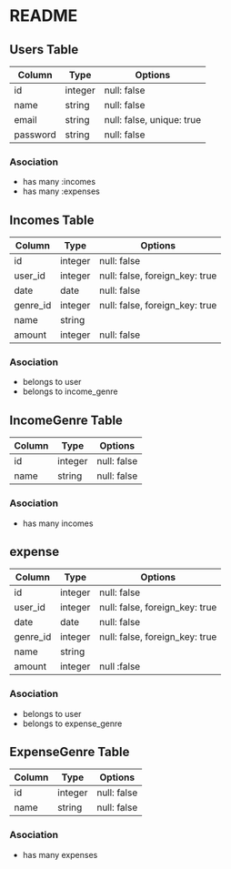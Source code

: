 # README

## Users Table
|Column|Type|Options|
|------|----|-------|
|id|integer|null: false|
|name|string|null: false|
|email|string|null: false, unique: true|
|password|string|null: false|

### Asociation
- has many :incomes
- has many :expenses

## Incomes Table
|Column|Type|Options|
|------|----|-------|
|id|integer|null: false|
|user_id|integer|null: false, foreign_key: true|
|date|date|null: false|
|genre_id|integer|null: false, foreign_key: true|
|name|string|
|amount|integer|null: false|


### Asociation
- belongs to user
- belongs to income_genre

## IncomeGenre Table
|Column|Type|Options|
|------|----|-------|
|id|integer|null: false|
|name|string|null: false|

### Asociation
- has many incomes

## expense
|Column|Type|Options|
|------|----|-------|
|id|integer|null: false|
|user_id|integer|null: false, foreign_key: true|
|date|date|null: false|
|genre_id|integer|null: false, foreign_key: true|
|name|string|
|amount|integer|null :false|

### Asociation
- belongs to user
- belongs to expense_genre

## ExpenseGenre Table
|Column|Type|Options|
|------|----|-------|
|id|integer|null: false|
|name|string|null: false|

### Asociation
- has many expenses
